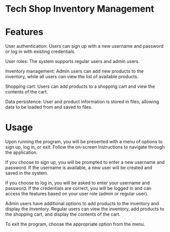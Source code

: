 
# Tech Shop Inventory Management

# Features

User authentication: Users can sign up with a new username and password or log in with existing credentials.

User roles: The system supports regular users and admin users.

Inventory management: Admin users can add new products to the inventory, while all users can view the list of available products.

Shopping cart: Users can add products to a shopping cart and view the contents of the cart.

Data persistence: User and product information is stored in files, allowing data to be loaded from and saved to files.

# Usage
Upon running the program, you will be presented with a menu of options to sign up, log in, or exit. Follow the on-screen instructions to navigate through the application.

If you choose to sign up, you will be prompted to enter a new username and password. If the username is available, a new user will be created and saved in the system.

If you choose to log in, you will be asked to enter your username and password. If the credentials are correct, you will be logged in and can access the features based on your user role (admin or regular user).

Admin users have additional options to add products to the inventory and display the inventory. Regular users can view the inventory, add products to the shopping cart, and display the contents of the cart.

To exit the program, choose the appropriate option from the menu.
